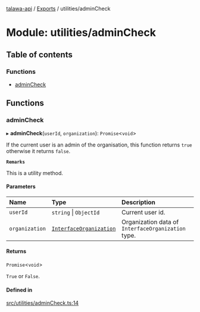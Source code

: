 [talawa-api](../README.md) / [Exports](../modules.md) / utilities/adminCheck

# Module: utilities/adminCheck

## Table of contents

### Functions

- [adminCheck](utilities_adminCheck.md#admincheck)

## Functions

### adminCheck

▸ **adminCheck**(`userId`, `organization`): `Promise`<`void`\>

If the current user is an admin of the organisation, this function returns `true` otherwise it returns `false`.

**`Remarks`**

This is a utility method.

#### Parameters

| Name | Type | Description |
| :------ | :------ | :------ |
| `userId` | `string` \| `ObjectId` | Current user id. |
| `organization` | [`InterfaceOrganization`](../interfaces/models_Organization.InterfaceOrganization.md) | Organization data of `InterfaceOrganization` type. |

#### Returns

`Promise`<`void`\>

`True` or `False`.

#### Defined in

[src/utilities/adminCheck.ts:14](https://github.com/Nitya-Pasrija/talawa-api/blob/faae1c9/src/utilities/adminCheck.ts#L14)

